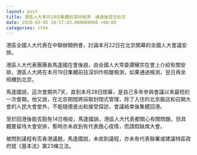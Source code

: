 ```yaml
---
layout: post
title: 港區人大本月19日集體到深圳檢測　通過後翌日赴京
date: 2020-05-05 18:57:43.000000000 +08:00
categories: rthk
---
```


港區全國人大代表在中聯辦開例會，討論本月22日在北京開幕的全國人大會議安排。

港區人大代表團團長馬逢國在會後說，由全國人大常委譚耀宗在會上介紹有關安排，港區人大將在本月19日集體前往深圳作核酸檢測，如果通過檢測，翌日再坐飛機到北京。

馬逢國說，這次會期共7天，直到本月28日閉幕，是自己多年參與會議以來最短的一次會期。他又說，在北京期間將採取封閉式管理，除了入住的北京飯店和召開大會的人民大會堂外，不能隨便進出和接受探訪，會議結束後集體回港。

至於回港後能否豁免14日檢疫，馬逢國說，港區人大代表都關心有關問題，但具體要留待大會安排，暫時亦未收到有代表擔心疫情，而請假缺席大會。

被問到議程有否香港議題，馬逢國說，未收到議程，亦未有代表聯署或建議特區政府就《基本法》第23條立法。
